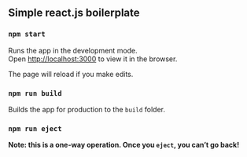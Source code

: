 ## Simple react.js boilerplate

### `npm start`

Runs the app in the development mode.<br />
Open [http://localhost:3000](http://localhost:3000) to view it in the browser.

The page will reload if you make edits.<br />

### `npm run build`
Builds the app for production to the `build` folder.<br />

### `npm run eject`

**Note: this is a one-way operation. Once you `eject`, you can’t go back!**
